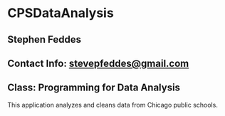 # CPSDataAnalysis
## Stephen Feddes
## Contact Info: stevepfeddes@gmail.com
## Class: Programming for Data Analysis
This application analyzes and cleans data from Chicago public schools.

